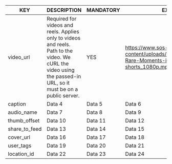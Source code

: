 | KEY       | DESCRIPTION  | MANDATORY  | EXAMPLE  |
|-----------|-----------|-----------|-----------|
| video_url     | Required for videos and reels. Applies only to videos and reels. Path to the video. We cURL the video using the passed-in URL, so it must be on a public server.    | YES   | https://www.sos-tapis.com/wp-content/uploads/2023/06/y2mate.com-Rare-Moments-in-Football-shorts_1080p.mp4    |
| caption     | Data 4    | Data 5    | Data 6    |
| audio_name     | Data 7    | Data 8    | Data 9    |
| thumb_offset     | Data 10   | Data 11   | Data 12   |
| share_to_feed     | Data 13   | Data 14   | Data 15   |
| cover_url     | Data 16   | Data 17   | Data 18   |
| user_tags     | Data 19   | Data 20   | Data 21   |
| location_id    | Data 22   | Data 23   | Data 24   |
